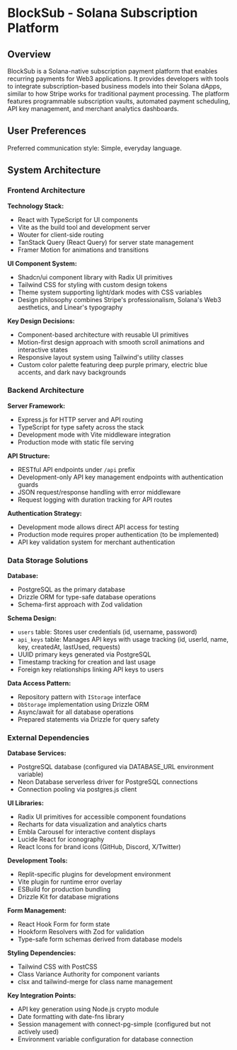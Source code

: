 # BlockSub - Solana Subscription Platform

## Overview

BlockSub is a Solana-native subscription payment platform that enables recurring payments for Web3 applications. It provides developers with tools to integrate subscription-based business models into their Solana dApps, similar to how Stripe works for traditional payment processing. The platform features programmable subscription vaults, automated payment scheduling, API key management, and merchant analytics dashboards.

## User Preferences

Preferred communication style: Simple, everyday language.

## System Architecture

### Frontend Architecture

**Technology Stack:**
- React with TypeScript for UI components
- Vite as the build tool and development server
- Wouter for client-side routing
- TanStack Query (React Query) for server state management
- Framer Motion for animations and transitions

**UI Component System:**
- Shadcn/ui component library with Radix UI primitives
- Tailwind CSS for styling with custom design tokens
- Theme system supporting light/dark modes with CSS variables
- Design philosophy combines Stripe's professionalism, Solana's Web3 aesthetics, and Linear's typography

**Key Design Decisions:**
- Component-based architecture with reusable UI primitives
- Motion-first design approach with smooth scroll animations and interactive states
- Responsive layout system using Tailwind's utility classes
- Custom color palette featuring deep purple primary, electric blue accents, and dark navy backgrounds

### Backend Architecture

**Server Framework:**
- Express.js for HTTP server and API routing
- TypeScript for type safety across the stack
- Development mode with Vite middleware integration
- Production mode with static file serving

**API Structure:**
- RESTful API endpoints under `/api` prefix
- Development-only API key management endpoints with authentication guards
- JSON request/response handling with error middleware
- Request logging with duration tracking for API routes

**Authentication Strategy:**
- Development mode allows direct API access for testing
- Production mode requires proper authentication (to be implemented)
- API key validation system for merchant authentication

### Data Storage Solutions

**Database:**
- PostgreSQL as the primary database
- Drizzle ORM for type-safe database operations
- Schema-first approach with Zod validation

**Schema Design:**
- `users` table: Stores user credentials (id, username, password)
- `api_keys` table: Manages API keys with usage tracking (id, userId, name, key, createdAt, lastUsed, requests)
- UUID primary keys generated via PostgreSQL
- Timestamp tracking for creation and last usage
- Foreign key relationships linking API keys to users

**Data Access Pattern:**
- Repository pattern with `IStorage` interface
- `DbStorage` implementation using Drizzle ORM
- Async/await for all database operations
- Prepared statements via Drizzle for query safety

### External Dependencies

**Database Services:**
- PostgreSQL database (configured via DATABASE_URL environment variable)
- Neon Database serverless driver for PostgreSQL connections
- Connection pooling via postgres.js client

**UI Libraries:**
- Radix UI primitives for accessible component foundations
- Recharts for data visualization and analytics charts
- Embla Carousel for interactive content displays
- Lucide React for iconography
- React Icons for brand icons (GitHub, Discord, X/Twitter)

**Development Tools:**
- Replit-specific plugins for development environment
- Vite plugin for runtime error overlay
- ESBuild for production bundling
- Drizzle Kit for database migrations

**Form Management:**
- React Hook Form for form state
- Hookform Resolvers with Zod for validation
- Type-safe form schemas derived from database models

**Styling Dependencies:**
- Tailwind CSS with PostCSS
- Class Variance Authority for component variants
- clsx and tailwind-merge for class name management

**Key Integration Points:**
- API key generation using Node.js crypto module
- Date formatting with date-fns library
- Session management with connect-pg-simple (configured but not actively used)
- Environment variable configuration for database connection